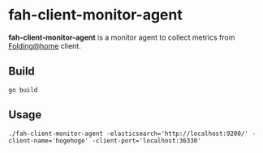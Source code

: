 # fah-client-monitor-agent

**fah-client-monitor-agent** is a monitor agent to collect metrics from [Folding@home](https://foldingathome.org/) client.

## Build

```
go build
```

## Usage

```
./fah-client-monitor-agent -elasticsearch='http://localhost:9200/' -client-name='hogehoge' -client-port='localhost:36330'
```
